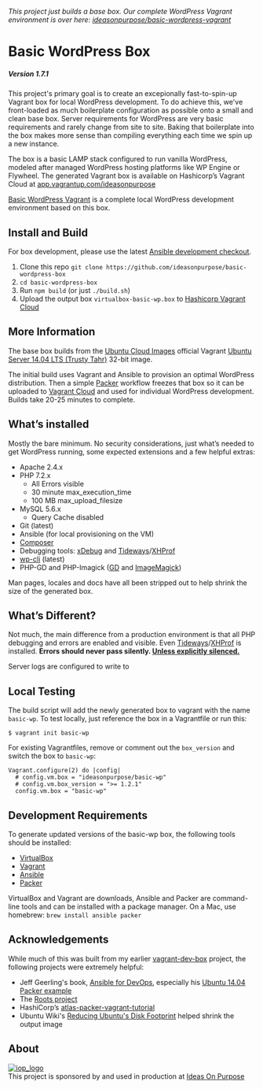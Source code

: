 _This project just builds a base box. Our complete WordPress Vagrant environment is over here: [ideasonpurpose/basic-wordpress-vagrant](https://github.com/ideasonpurpose/basic-wordpress-vagrant)_

# Basic WordPress Box

##### Version 1.7.1

This project's primary goal is to create an excepionally fast-to-spin-up Vagrant box for local WordPress development. To do achieve this, we've front-loaded as much boilerplate configuration as possible onto a small and clean base box. Server requirements for WordPress are very basic requirements and rarely change from site to site. Baking that boilerplate into the box makes more sense than compiling everything each time we spin up a new instance.

The box is a basic LAMP stack configured to run vanilla WordPress, modeled after managed WordPress hosting platforms like WP Engine or Flywheel. The generated Vagrant box is available on Hashicorp’s Vagrant Cloud at [app.vagrantup.com/ideasonpurpose](https://app.vagrantup.com/ideasonpurpose)

[Basic WordPress Vagrant](https://github.com/ideasonpurpose/basic-wordpress-vagrant) is a complete local WordPress development environment based on this box.

## Install and Build

For box development, please use the latest [Ansible development checkout][ansible-dev].

1.  Clone this repo `git clone https://github.com/ideasonpurpose/basic-wordpress-box`
2.  `cd basic-wordpress-box`
3.  Run `npm build` (or just `./build.sh`)
4.  Upload the output box `virtualbox-basic-wp.box` to [Hashicorp Vagrant Cloud](https://app.vagrantup.com/ideasonpurpose/boxes/basic-wp)

## More Information

The base box builds from the [Ubuntu Cloud Images](http://cloud-images.ubuntu.com) official Vagrant [Ubuntu Server 14.04 LTS (Trusty Tahr)](http://cloud-images.ubuntu.com/vagrant/trusty/current/) 32-bit image.

The initial build uses Vagrant and Ansible to provision an optimal WordPress distribution. Then a simple [Packer][] workflow freezes that box so it can be uploaded to [Vagrant Cloud][] and used for individual WordPress development. Builds take 20-25 minutes to complete.

## What’s installed

Mostly the bare minimum. No security considerations, just what’s needed to get WordPress running, some expected extensions and a few helpful extras:

- Apache 2.4.x
- PHP 7.2.x
  - All Errors visible
  - 30 minute max_execution_time
  - 100 MB max_upload_filesize
- MySQL 5.6.x
  - Query Cache disabled
- Git (latest)
- Ansible (for local provisioning on the VM)
- [Composer][]
- Debugging tools: [xDebug][] and [Tideways][]/[XHProf][]
- [wp-cli][] (latest)
- PHP-GD and PHP-Imagick ([GD][] and [ImageMagick][])

Man pages, locales and docs have all been stripped out to help shrink the size of the generated box.

## What’s Different?

Not much, the main difference from a production environment is that all PHP debugging and errors are enabled and visible. Even [Tideways][]/[XHProf](http://php.net/xhprof) is installed. **Errors should never pass silently. [Unless explicitly silenced.](https://www.python.org/dev/peps/pep-0020/)**

Server logs are configured to write to

## Local Testing

The build script will add the newly generated box to vagrant with the name `basic-wp`. To test locally, just reference the box in a Vagrantfile or run this:

    $ vagrant init basic-wp

For existing Vagrantfiles, remove or comment out the `box_version` and switch the box to `basic-wp`:

```
Vagrant.configure(2) do |config|
  # config.vm.box = "ideasonpurpose/basic-wp"
  # config.vm.box_version = ">= 1.2.1"
  config.vm.box = "basic-wp"
```

## Development Requirements

To generate updated versions of the basic-wp box, the following tools should be installed:

- [VirtualBox][]
- [Vagrant][]
- [Ansible][]
- [Packer][]

VirtualBox and Vagrant are downloads, Ansible and Packer are command-line tools and can be installed with a package manager. On a Mac, use homebrew: `brew install ansible packer`

## Acknowledgements

While much of this was built from my earlier [vagrant-dev-box](https://github.com/joemaller/vagrant-dev-box) project, the following projects were extremely helpful:

- Jeff Geerling's book, [Ansible for DevOps](https://leanpub.com/ansible-for-devops), especially his [Ubuntu 14.04 Packer example](https://github.com/geerlingguy/packer-ubuntu-1404)
- The [Roots project](http://roots.io)
- HashiCorp’s [atlas-packer-vagrant-tutorial](https://github.com/hashicorp/atlas-packer-vagrant-tutorial)
- Ubuntu Wiki's [Reducing Ubuntu's Disk Footprint](https://wiki.ubuntu.com/ReducingDiskFootprint) helped shrink the output image

## About

[![iop_logo](https://cloud.githubusercontent.com/assets/8320/9443542/944a8bce-4a4f-11e5-9d2f-54999b1687d5.png)][iop]  
This project is sponsored by and used in production at [Ideas On Purpose][iop]

[iop]: http://ideasonpurpose.com
[gd]: http://libgd.github.io/
[imagemagick]: http://www.imagemagick.org/
[packer]: https://www.packer.io
[vagrant cloud]: https://app.vagrantup.com/ideasonpurpose
[vagrant]: https://www.vagrantup.com/
[virtualbox]: https://www.virtualbox.org/
[ansible]: http://docs.ansible.com/
[ansible-dev]: http://docs.ansible.com/ansible/intro_installation.html#running-from-source
[xdebug]: https://xdebug.org/docs/
[xhprof]: http://php.net/xhprof
[tideways]: https://tideways.io/profiler/xhprof-for-php7-php5.6
[composer]: https://getcomposer.org/
[wp-cli]: http://wp-cli.org/
